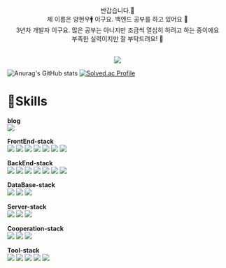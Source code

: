 <div align="center">
  반갑습니다.👋<br>
  제 이름은 양현우🚹 이구요. 백엔드 공부를 하고 있어요 🔡<br>
  3년차 개발자 이구요. 많은 공부는 아니지만 조금씩 열심히 하려고 하는 중이에요<br>
  부족한 실력이지만 잘 부탁드려요! 👀 <br>
  <br>
  
  <a href="https://hits.seeyoufarm.com"><img src="https://hits.seeyoufarm.com/api/count/incr/badge.svg?url=https%3A%2F%2Fgithub.com%2Fyang-hyunwoo&count_bg=%237B6FED&title_bg=%23F3BFBF&icon=&icon_color=%23E7E7E7&title=%EB%B0%A9%EB%AC%B8+%EC%88%98&edge_flat=false"/></a>


</div>

![Anurag's GitHub stats](https://github-readme-stats.vercel.app/api?username=yang-hyunwoo&show_icons=true&theme=radical)
[![Solved.ac Profile](http://mazassumnida.wtf/api/v2/generate_badge?boj=cohouseol)](https://solved.ac/cohouseol/)

# 💪Skills

**blog** <br>
<a href="https://code-basic.tistory.com"><img src="https://img.shields.io/badge/Tistory-000000?style=flat&logo=Tistory&logoColor=white"></a>

**FrontEnd-stack** <br>
<img src="https://img.shields.io/badge/HTML5-E34F26?style=flat&logo=HTML5&logoColor=black"> 
<img src="https://img.shields.io/badge/CSS3-1572B6?style=flat&logo=CSS3&logoColor=black"> 
<img src="https://img.shields.io/badge/Bootstrap-7952B3?style=flat&logo=Bootstrap&logoColor=black"> 
<img src="https://img.shields.io/badge/jQuery-0769AD?style=flat&logo=jQuery&logoColor=black"> 
<img src="https://img.shields.io/badge/Vue.js-4FC08D?style=flat&logo=Vue.js&logoColor=black"> 
<img src="https://img.shields.io/badge/Javascript-F7DF1E?style=flat&logo=Javascript&logoColor=black"> 
<img src="https://img.shields.io/badge/Axios-5A29E4?style=flat&logo=Axios&logoColor=black"> 

**BackEnd-stack** <br>
<img src="https://img.shields.io/badge/Spring-6DB33F?style=flat&logo=Spring&logoColor=black"> 
<img src="https://img.shields.io/badge/Spring Boot-6DB33F?style=flat&logo=Spring Boot&logoColor=black"> 
<img src="https://img.shields.io/badge/Spring Security-6DB33F?style=flat&logo=Spring Security&logoColor=black"> 
<img src="https://img.shields.io/badge/Java-007396?style=flat&logo=OpenJDK&logoColor=white"/> 
<img src="https://img.shields.io/badge/Gradle-02303A?style=flat&logo=Gradle&logoColor=white"/> 
<img src="https://img.shields.io/badge/Apache Maven-C71A36?style=flat&logo=Apache Maven&logoColor=white"/> 
<img src="https://img.shields.io/badge/Swagger-85EA2D?style=flat&logo=Swagger&logoColor=white"/> 

**DataBase-stack** <br>
<img src="https://img.shields.io/badge/Oracle-F80000?style=flat&logo=Oracle&logoColor=black"> 
<img src="https://img.shields.io/badge/MySQL-4479A1?style=flat&logo=MySQL&logoColor=black"> 
<img src="https://img.shields.io/badge/PostgreSQL-4169E1?style=flat&logo=PostgreSQL&logoColor=black"> 

**Server-stack** <br>
<img src="https://img.shields.io/badge/Amazon AWS-232F3E?style=flat&logo=Amazon AWS&logoColor=black"> 
<img src="https://img.shields.io/badge/Heroku-430098?style=flat&logo=Heroku&logoColor=black"> 
<img src="https://img.shields.io/badge/Railway-0B0D0E?style=flat&logo=Railway&logoColor=black"> 

**Cooperation-stack** <br>
<img src="https://img.shields.io/badge/Git-F05032?style=flat&logo=Git&logoColor=black"> 
<img src="https://img.shields.io/badge/GitHub-181717?style=flat&logo=GitHub&logoColor=black"> 
<img src="https://img.shields.io/badge/Gitignore.io-204ECF?style=flat&logo=Gitignore.io&logoColor=black"> 

**Tool-stack** <br>
<img src="https://img.shields.io/badge/GitKraken-179287?style=flat&logo=GitKraken&logoColor=black"> 
<img src="https://img.shields.io/badge/Sourcetree-0052CC?style=flat&logo=Sourcetree&logoColor=black"> 
<img src="https://img.shields.io/badge/Eclipse IDE-2C2255?style=flat&logo=Eclipse IDE&logoColor=black"> 
<img src="https://img.shields.io/badge/Intellij IDEA-000000?style=flat&logo=Intellij IDEA&logoColor=black"> 
<img src="https://img.shields.io/badge/Postman-FF6C37?style=flat&logo=Postman&logoColor=black"> 
